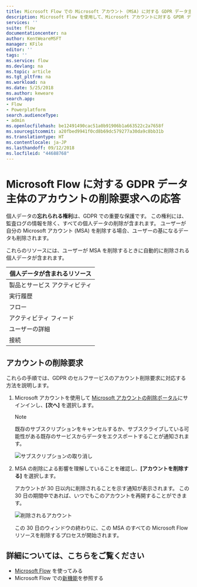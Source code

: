 ```yaml
---
title: Microsoft Flow での Microsoft アカウント (MSA) に対する GDPR データ主体のアカウントの削除要求 | Microsoft Docs
description: Microsoft Flow を使用して、Microsoft アカウントに対する GPDR データ主体のアカウントの削除要求に応答する方法について説明します。
services: ''
suite: flow
documentationcenter: na
author: KentWeareMSFT
manager: KFile
editor: ''
tags: ''
ms.service: flow
ms.devlang: na
ms.topic: article
ms.tgt_pltfrm: na
ms.workload: na
ms.date: 5/25/2018
ms.author: keweare
search.app:
- Flow
- Powerplatform
search.audienceType:
- admin
ms.openlocfilehash: be12491490cac51a0b91906b1a663522c2a7658f
ms.sourcegitcommit: a20fbed9941f0cd8b69dc579277a30da9c8bb31b
ms.translationtype: HT
ms.contentlocale: ja-JP
ms.lasthandoff: 09/12/2018
ms.locfileid: "44688768"
---
```

# <a name="responding-to-gdpr-data-subject-account-close-requests-for-microsoft-flow"></a>Microsoft Flow に対する GDPR データ主体のアカウントの削除要求への応答

個人データの**忘れられる権利**は、GDPR での重要な保護です。 この権利には、監査ログの情報を除く、すべての個人データの削除が含まれます。 ユーザーが自分の Microsoft アカウント (MSA) を削除する場合、ユーザーの基になるデータも削除されます。

これらのリソースには、ユーザーが MSA を削除するときに自動的に削除される個人データが含まれます。

|個人データが含まれるリソース|
|------|
|製品とサービス アクティビティ|
|実行履歴|
|フロー|
|アクティビティ フィード|
|ユーザーの詳細|
|接続|

## <a name="account-close-requests"></a>アカウントの削除要求

これらの手順では、GDPR のセルフサービスのアカウント削除要求に対応する方法を説明します。

1. Microsoft アカウントを使用して [Microsoft アカウントの削除ポータル](http://go.microsoft.com/fwlink/?LinkId=523898)にサインインし、**[次へ]** を選択します。

    > [!NOTE]
    > 既存のサブスクリプションをキャンセルするか、サブスクライブしている可能性がある既存のサービスからデータをエクスポートすることが通知されます。
    >
    >

    ![サブスクリプションの取り消し](./media/gdpr-dsr-delete-msa/accountclose.png)

1. MSA の削除による影響を理解していることを確認し、**[アカウントを削除する]** を選択します。

    アカウントが 30 日以内に削除されることを示す通知が表示されます。 この 30 日の期間中であれば、いつでもこのアカウントを再開することができます。

    ![削除されるアカウント](./media/gdpr-dsr-delete-msa/accountclosed.png)

    この 30 日のウィンドウの終わりに、この MSA のすべての Microsoft Flow リソースを削除するプロセスが開始されます。

## <a name="learn-more"></a>詳細については、こちらをご覧ください

* [Microsoft Flow](getting-started.md) を使ってみる
* Microsoft Flow での[新機能](release-notes.md)を参照する
